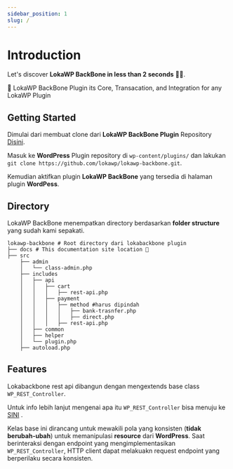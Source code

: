 ```yaml
---
sidebar_position: 1 
slug: /
---
```


# Introduction

Let's discover **LokaWP BackBone in less than 2 seconds** 🚀🚀.

🦴 LokaWP BackBone Plugin its Core, Transacation, and Integration for any LokaWP Plugin

## Getting Started

Dimulai dari membuat clone dari **LokaWP BackBone Plugin** Repository [Disini](https://github.com/lokawp/lokawp-backbone).

Masuk ke **WordPress** Plugin repository di `wp-content/plugins/` dan
lakukan `git clone https://github.com/lokawp/lokawp-backbone.git`.

Kemudian aktifkan plugin **LokaWP BackBone** yang tersedia di halaman plugin **WordPess**.

## Directory

LokaWP BackBone menempatkan directory berdasarkan **folder structure** yang sudah kami sepakati.

```shell
lokawp-backbone # Root directory dari lokabackbone plugin
├── docs # This documentation site location 🎉
├── src
    ├── admin
    │   └── class-admin.php
    ├── includes
    │   ├── api
    │   │   ├── cart
    │   │   │   ├── rest-api.php 
    │   │   ├── payment
    │   │   │   ├── method #harus dipindah
    │   │   │   │   ├── bank-trasnfer.php 
    │   │   │   │   ├── direct.php 
    │   │   │   ├── rest-api.php 
    │   ├── common
    │   ├── helper
    │   └── plugin.php
    ├── autoload.php
```

## Features

Lokabackbone rest api dibangun dengan mengextends base class `WP_REST_Controller`.

Untuk info lebih lanjut mengenai apa itu `WP_REST_Controller` bisa menuju
ke [SINI](https://developer.wordpress.org/rest-api/extending-the-rest-api/controller-classes/#class-inheritance-wp_rest_controller)
.

Kelas base ini dirancang untuk mewakili pola yang konsisten (**tidak berubah-ubah**) untuk memanipulasi **resource**
dari **WordPress**. Saat berinteraksi dengan endpoint yang mengimplementasikan `WP_REST_Controller`, HTTP client dapat
melakuakn request endpoint yang berperilaku secara konsisten.


